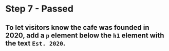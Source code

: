# Step 7 - Passed
## To let visitors know the cafe was founded in 2020, add a `p` element below the `h1` element with the text `Est. 2020`.